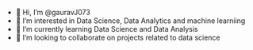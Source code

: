 - 👋 Hi, I’m @gauravJ073
- 👀 I’m interested in Data Science, Data Analytics and machine learniing 
- 🌱 I’m currently learning Data Science and Data Analysis
- 💞️ I’m looking to collaborate on projects related to data science

<!---
gauravJ073/gauravJ073 is a ✨ special ✨ repository because its `README.md` (this file) appears on your GitHub profile.
You can click the Preview link to take a look at your changes.
--->
